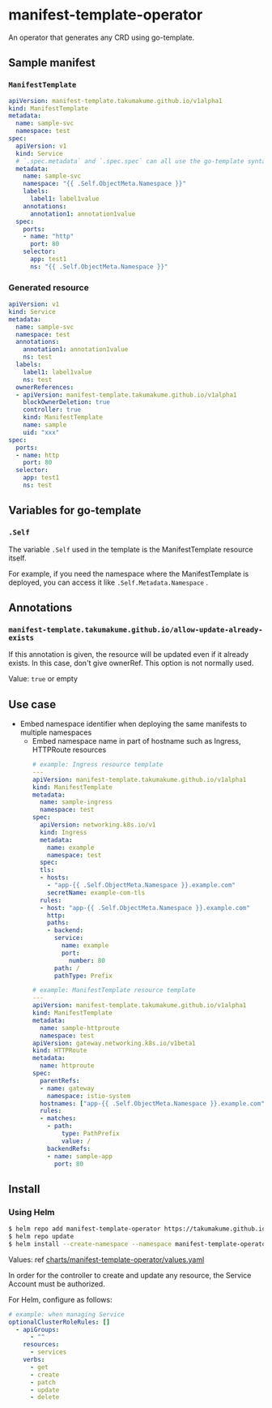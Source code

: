# manifest-template-operator

An operator that generates any CRD using go-template.

## Sample manifest

### `ManifestTemplate`

```yaml
apiVersion: manifest-template.takumakume.github.io/v1alpha1
kind: ManifestTemplate
metadata:
  name: sample-svc
  namespace: test
spec:
  apiVersion: v1
  kind: Service
  # `.spec.metadata` and `.spec.spec` can all use the go-template syntax.
  metadata:
    name: sample-svc
    namespace: "{{ .Self.ObjectMeta.Namespace }}"
    labels:
      label1: label1value
    annotations:
      annotation1: annotation1value
  spec:
    ports:
    - name: "http"
      port: 80
    selector:
      app: test1
      ns: "{{ .Self.ObjectMeta.Namespace }}"
```

### Generated resource

```yaml
apiVersion: v1
kind: Service
metadata:
  name: sample-svc
  namespace: test
  annotations:
    annotation1: annotation1value
    ns: test
  labels:
    label1: label1value
    ns: test
  ownerReferences:
  - apiVersion: manifest-template.takumakume.github.io/v1alpha1
    blockOwnerDeletion: true
    controller: true
    kind: ManifestTemplate
    name: sample
    uid: "xxx"
spec:
  ports:
  - name: http
    port: 80
  selector:
    app: test1
    ns: test
```

## Variables for go-template

### `.Self`

The variable `.Self` used in the template is the ManifestTemplate resource itself.

For example, if you need the namespace where the ManifestTemplate is deployed, you can access it like `.Self.Metadata.Namespace` .

## Annotations

### `manifest-template.takumakume.github.io/allow-update-already-exists`

If this annotation is given, the resource will be updated even if it already exists.
In this case, don't give ownerRef.
This option is not normally used.

Value: `true` or empty

## Use case

- Embed namespace identifier when deploying the same manifests to multiple namespaces
  - Embed namespace name in part of hostname such as Ingress, HTTPRoute resources
    ```yaml
    # example: Ingress resource template
    ---
    apiVersion: manifest-template.takumakume.github.io/v1alpha1
    kind: ManifestTemplate
    metadata:
      name: sample-ingress
      namespace: test
    spec:
      apiVersion: networking.k8s.io/v1
      kind: Ingress
      metadata:
        name: example
        namespace: test
      spec:
      tls:
      - hosts:
        - "app-{{ .Self.ObjectMeta.Namespace }}.example.com"
        secretName: example-com-tls
      rules:
      - host: "app-{{ .Self.ObjectMeta.Namespace }}.example.com"
        http:
        paths:
        - backend:
          service:
            name: example
            port:
              number: 80
          path: /
          pathType: Prefix
    ```
    ```yaml
    # example: ManifestTemplate resource template
    ---
    apiVersion: manifest-template.takumakume.github.io/v1alpha1
    kind: ManifestTemplate
    metadata:
      name: sample-httproute
      namespace: test
    apiVersion: gateway.networking.k8s.io/v1beta1
    kind: HTTPRoute
    metadata:
      name: httproute
    spec:
      parentRefs:
      - name: gateway
        namespace: istio-system
      hostnames: ["app-{{ .Self.ObjectMeta.Namespace }}.example.com"]
      rules:
      - matches:
        - path:
            type: PathPrefix
            value: /
        backendRefs:
        - name: sample-app
          port: 80
    ```

## Install

### Using Helm

```sh
$ helm repo add manifest-template-operator https://takumakume.github.io/manifest-template-operator/charts
$ helm repo update
$ helm install --create-namespace --namespace manifest-template-operator-system manifest-template-operator manifest-template-operator/manifest-template-operator
```

Values: ref [charts/manifest-template-operator/values.yaml](https://github.com/takumakume/manifest-template-operator/blob/main/charts/manifest-template-operator/values.yaml)

In order for the controller to create and update any resource, the Service Account must be authorized.

For Helm, configure as follows:

```yaml
# example: when managing Service
optionalClusterRoleRules: []
  - apiGroups:
      - ""
    resources:
      - services
    verbs:
      - get
      - create
      - patch
      - update
      - delete
```